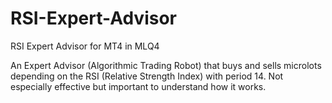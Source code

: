 # RSI-Expert-Advisor
RSI Expert Advisor for MT4 in MLQ4

An Expert Advisor (Algorithmic Trading Robot) that buys and sells microlots depending on the RSI (Relative Strength Index) with period 14. Not especially effective but important to understand how it works.
